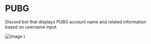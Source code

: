 # PUBG
Discord bot that displays PUBG account name and related information based on username input

![image](https://github.com/hannanshah2004/PUBG/assets/141286404/88eddb05-3ee2-4639-a076-4c9f5b3870f4)
)
